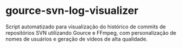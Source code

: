 # gource-svn-log-visualizer
Script automatizado para visualização do histórico de commits de repositórios SVN utilizando Gource e FFmpeg, com personalização de nomes de usuários e geração de vídeos de alta qualidade.
